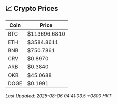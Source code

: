 ## 📈 Crypto Prices

| Coin | Price |
| ---- | ----- |
| BTC | $113696.6810 |
| ETH | $3584.8611 |
| BNB | $750.7861 |
| CRV | $0.8970 |
| ARB | $0.3840 |
| OKB | $45.0688 |
| DOGE | $0.1991 |

_Last Updated: 2025-08-06 04:41:03.5 +0800 HKT_